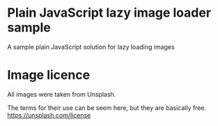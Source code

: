 # Plain JavaScript lazy image loader sample
A sample plain JavaScript solution for lazy loading images

# Image licence
All images were taken from Unsplash.

The terms for their use can be seem here, but they are basically free.
https://unsplash.com/license
